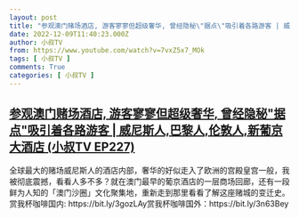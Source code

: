 ```yaml
---
layout: post
title: "参观澳门赌场酒店, 游客寥寥但超级奢华, 曾经隐秘\"据点\"吸引着各路游客 | 威尼斯人,巴黎人,伦敦人,新葡京大酒店 (小叔TV EP227)"
date: 2022-12-09T11:40:23.000Z
author: 小叔TV
from: https://www.youtube.com/watch?v=7vxZ5x7_MOk
tags: [ 小叔TV ]
comments: True
categories: [ 小叔TV ]
---
```

<!--1670586023000-->
[参观澳门赌场酒店, 游客寥寥但超级奢华, 曾经隐秘"据点"吸引着各路游客 | 威尼斯人,巴黎人,伦敦人,新葡京大酒店 (小叔TV EP227)](https://www.youtube.com/watch?v=7vxZ5x7_MOk)
------

<div>
全球最大的赌场威尼斯人的酒店内部，奢华的好似走入了欧洲的宫殿皇宫一般，我被彻底震撼，看看人多不多？就在澳门最早的葡京酒店的一层商场回廊，还有一段鲜为人知的「澳门沙圈」文化聚集地，重新走到那里看看了解这座赌城的变迁史。赏我杯咖啡国内: https://bit.ly/3gozLAy赏我杯咖啡国外：https://bit.ly/3n63Bey
</div>

